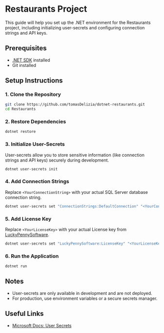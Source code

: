 # Restaurants Project

This guide will help you set up the .NET environment for the Restaurants project, including initializing user-secrets and configuring connection strings and API keys.

## Prerequisites

- [.NET SDK](https://dotnet.microsoft.com/download) installed
- Git installed

## Setup Instructions

### 1. Clone the Repository

```bash
git clone https://github.com/tomasDelizia/dotnet-restaurants.git
cd Restaurants
```

### 2. Restore Dependencies

```bash
dotnet restore
```

### 3. Initialize User-Secrets

User-secrets allow you to store sensitive information (like connection strings and API keys) securely during development.

```bash
dotnet user-secrets init
```

### 4. Add Connection Strings

Replace `<YourConnectionString>` with your actual SQL Server database connection string.

```bash
dotnet user-secrets set "ConnectionStrings:DefaultConnection" "<YourConnectionString>"
```

### 5. Add License Key

Replace `<YourLicenseKey>` with your actual License key from [LuckyPennySoftware](https://luckypennysoftware.com/).

```bash
dotnet user-secrets set "LuckyPennySoftware:LicenseKey" "<YourLicenseKey>"
```



### 6. Run the Application

```bash
dotnet run
```

## Notes

- User-secrets are only available in development and are not deployed.
- For production, use environment variables or a secure secrets manager.

## Useful Links

- [Microsoft Docs: User Secrets](https://learn.microsoft.com/en-us/aspnet/core/security/app-secrets)
